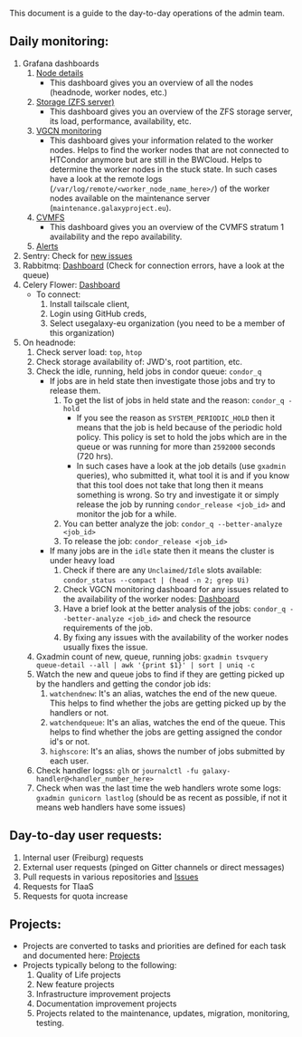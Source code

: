 This document is a guide to the day-to-day operations of the admin team.

## Daily monitoring:
1. Grafana dashboards
	1. [Node details](https://stats.galaxyproject.eu/d/000000023/node-detail-infrastructure?orgId=1)
        * This dashboard gives you an overview of all the nodes (headnode, worker nodes, etc.)
	2. [Storage (ZFS server)](https://stats.galaxyproject.eu/d/IUk_uK04z/zfs?orgId=1)
        * This dashboard gives you an overview of the ZFS storage server, its load, performance, availability, etc.
	3. [VGCN monitoring](https://stats.galaxyproject.eu/d/Zn2z0NYVk/vgcn-monitoring?orgId=1)
        * This dashboard gives your information related to the worker nodes. Helps to find the worker nodes that are not connected to HTCondor anymore but are still in the BWCloud. Helps to determine the worker nodes in the stuck state. In such cases have a look at the remote logs (`/var/log/remote/<worker_node_name_here>/`) of the worker nodes available on the maintenance server (`maintenance.galaxyproject.eu`).
	4. [CVMFS](https://stats.galaxyproject.eu/d/XtcPRpImz/cvmfs-stratum-1-server-status?orgId=1)
        * This dashboard gives you an overview of the CVMFS stratum 1 availability and the repo availability.
    5. [Alerts](https://stats.galaxyproject.eu/d/000000052/alerts?orgId=1)
2. Sentry: Check for [new issues](https://sentry.galaxyproject.org/organizations/galaxy/issues/?project=7&statsPeriod=24h)
3. Rabbitmq: [Dashboard](https://mq.galaxyproject.eu/) (Check for connection errors, have a look at the queue)
4. Celery Flower: [Dashboard](http://100.118.169.22:5555/dashboard)
    * To connect:
        1. Install tailscale client,
        2. Login using GitHub creds,
        3. Select usegalaxy-eu organization (you need to be a member of this organization)
5. On headnode:
    1. Check server load: `top`, `htop`
	2. Check storage availability of: JWD's, root partition, etc.
	3. Check the idle, running, held jobs in condor queue: `condor_q`
        * If jobs are in held state then investigate those jobs and try to release them.
            1. To get the list of jobs in held state and the reason: `condor_q -hold`
                * If you see the reason as `SYSTEM_PERIODIC_HOLD` then it means that the job is held because of the periodic hold policy. This policy is set to hold the jobs which are in the queue or was running for more than `2592000` seconds (720 hrs).
                * In such cases have a look at the job details (use `gxadmin` queries), who submitted it, what tool it is and if you know that this tool does not take that long then it means something is wrong. So try and investigate it or simply release the job by running `condor_release <job_id>` and monitor the job for a while.
            2. You can better analyze the job: `condor_q --better-analyze <job_id>`
            3. To release the job: `condor_release <job_id>`
        * If many jobs are in the `idle` state then it means the cluster is under heavy load
            1. Check if there are any `Unclaimed/Idle` slots available: `condor_status --compact | (head -n 2; grep Ui)`
            2. Check VGCN monitoring dashboard for any issues related to the availability of the worker nodes: [Dashboard](https://stats.galaxyproject.eu/d/Zn2z0NYVk/vgcn-monitoring?orgId=1)
            3. Have a brief look at the better analysis of the jobs: `condor_q --better-analyze <job_id>` and check the resource requirements of the job.
            4. By fixing any issues with the availability of the worker nodes usually fixes the issue.
	4. Gxadmin count of new, queue, running jobs: `gxadmin tsvquery queue-detail --all | awk '{print $1}' | sort | uniq -c`
    5. Watch the new and queue jobs to find if they are getting picked up by the handlers and getting the condor job ids:
        1. `watchendnew`: It's an alias, watches the end of the new queue. This helps to find whether the jobs are getting picked up by the handlers or not.
        2. `watchendqueue`: It's an alias, watches the end of the queue. This helps to find whether the jobs are getting assigned the condor id's or not.
        3. `highscore`: It's an alias, shows the number of jobs submitted by each user.
	5. Check handler logss: `glh` or `journalctl -fu galaxy-handler@<handler_number_here>`
    6. Check when was the last time the web handlers wrote some logs: `gxadmin gunicorn lastlog` (should be as recent as possible, if not it means web handlers have some issues)

## Day-to-day user requests:
1. Internal user (Freiburg) requests
2. External user requests (pinged on Gitter channels or direct messages)
3. Pull requests in various repositories and [Issues](https://github.com/usegalaxy-eu/issues/issues)
4. Requests for TIaaS
5. Requests for quota increase

## Projects:
* Projects are converted to tasks and priorities are defined for each task and documented here: [Projects](https://github.com/orgs/usegalaxy-eu/projects/2)
* Projects typically belong to the following:
    1. Quality of Life projects
    2. New feature projects
    3. Infrastructure improvement projects
    4. Documentation improvement projects
    5. Projects related to the maintenance, updates, migration, monitoring, testing.
